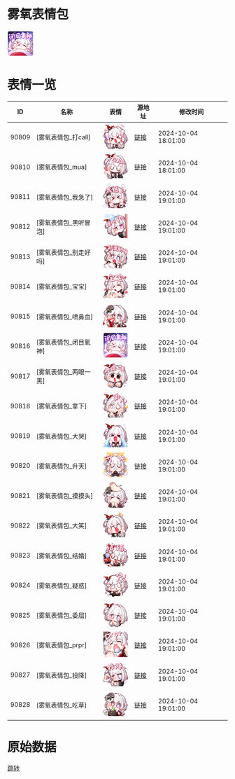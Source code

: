 # 雾氧表情包

<img src="./cover.png" height="60" alt="cover" />

# 表情一览

|ID|名称|表情|源地址|修改时间|
|----|----|----|----|----|
|90809|[雾氧表情包_打call]|<img src="./pic/090809_%5B雾氧表情包_打call%5D.png" height="60" alt="打call"/>|[链接](https://i0.hdslb.com/bfs/garb/234b9ce0def8a8e497db753df801fa240add1ce8.png)|2024-10-04 18:01:00|
|90810|[雾氧表情包_mua]|<img src="./pic/090810_%5B雾氧表情包_mua%5D.png" height="60" alt="mua"/>|[链接](https://i0.hdslb.com/bfs/garb/a96bf9e413966448694e41c301defe5c4d509ca7.png)|2024-10-04 18:01:00|
|90811|[雾氧表情包_我急了]|<img src="./pic/090811_%5B雾氧表情包_我急了%5D.png" height="60" alt="我急了"/>|[链接](https://i0.hdslb.com/bfs/garb/099c7a8cadf0e7f920e0c8fe87e17bbe0bf07934.png)|2024-10-04 19:01:00|
|90812|[雾氧表情包_黑听冒泡]|<img src="./pic/090812_%5B雾氧表情包_黑听冒泡%5D.png" height="60" alt="黑听冒泡"/>|[链接](https://i0.hdslb.com/bfs/garb/fdfb307fb0ca48c4f65e7a5d1ee2647627cdd09a.png)|2024-10-04 19:01:00|
|90813|[雾氧表情包_别走好吗]|<img src="./pic/090813_%5B雾氧表情包_别走好吗%5D.png" height="60" alt="别走好吗"/>|[链接](https://i0.hdslb.com/bfs/garb/267c948f89d64e434d5de0efabadc5266be6332f.png)|2024-10-04 19:01:00|
|90814|[雾氧表情包_宝宝]|<img src="./pic/090814_%5B雾氧表情包_宝宝%5D.png" height="60" alt="宝宝"/>|[链接](https://i0.hdslb.com/bfs/garb/eac79c0425bd11878d415172d3ac82987e69ffcf.png)|2024-10-04 19:01:00|
|90815|[雾氧表情包_喷鼻血]|<img src="./pic/090815_%5B雾氧表情包_喷鼻血%5D.png" height="60" alt="喷鼻血"/>|[链接](https://i0.hdslb.com/bfs/garb/4a8ab196bc2fd3abd2a5f44c3255c03ac10fd091.png)|2024-10-04 19:01:00|
|90816|[雾氧表情包_闭目氧神]|<img src="./pic/090816_%5B雾氧表情包_闭目氧神%5D.png" height="60" alt="闭目氧神"/>|[链接](https://i0.hdslb.com/bfs/garb/43e6c991e5a7c138d5c0f208d20ec6540a9b5684.png)|2024-10-04 19:01:00|
|90817|[雾氧表情包_两眼一黑]|<img src="./pic/090817_%5B雾氧表情包_两眼一黑%5D.png" height="60" alt="两眼一黑"/>|[链接](https://i0.hdslb.com/bfs/garb/fcd9ac43dc56321b55f2cb1d78258080070ab818.png)|2024-10-04 19:01:00|
|90818|[雾氧表情包_拿下]|<img src="./pic/090818_%5B雾氧表情包_拿下%5D.png" height="60" alt="拿下"/>|[链接](https://i0.hdslb.com/bfs/garb/9798731097b4dfc06c891f2531f3199d49b60e1c.png)|2024-10-04 19:01:00|
|90819|[雾氧表情包_大哭]|<img src="./pic/090819_%5B雾氧表情包_大哭%5D.png" height="60" alt="大哭"/>|[链接](https://i0.hdslb.com/bfs/garb/059a51585f3967e727071f7fcca42a175348bbdd.png)|2024-10-04 19:01:00|
|90820|[雾氧表情包_升天]|<img src="./pic/090820_%5B雾氧表情包_升天%5D.png" height="60" alt="升天"/>|[链接](https://i0.hdslb.com/bfs/garb/97df1fb7e8a11f432a72ada575ef55ee752a665d.png)|2024-10-04 19:01:00|
|90821|[雾氧表情包_摸摸头]|<img src="./pic/090821_%5B雾氧表情包_摸摸头%5D.png" height="60" alt="摸摸头"/>|[链接](https://i0.hdslb.com/bfs/garb/b872ccb64802cf0938e03857b5faa280dbf6a991.png)|2024-10-04 19:01:00|
|90822|[雾氧表情包_大笑]|<img src="./pic/090822_%5B雾氧表情包_大笑%5D.png" height="60" alt="大笑"/>|[链接](https://i0.hdslb.com/bfs/garb/83ce7ce4b940c9d9c53d2d53abf51278b85e331e.png)|2024-10-04 19:01:00|
|90823|[雾氧表情包_结婚]|<img src="./pic/090823_%5B雾氧表情包_结婚%5D.png" height="60" alt="结婚"/>|[链接](https://i0.hdslb.com/bfs/garb/387f2d5178c72dbc3194709237a639cb1c7e9537.png)|2024-10-04 19:01:00|
|90824|[雾氧表情包_疑惑]|<img src="./pic/090824_%5B雾氧表情包_疑惑%5D.png" height="60" alt="疑惑"/>|[链接](https://i0.hdslb.com/bfs/garb/0182dfa6df830447f3e0550f64ba25095b7c2f26.png)|2024-10-04 19:01:00|
|90825|[雾氧表情包_委屈]|<img src="./pic/090825_%5B雾氧表情包_委屈%5D.png" height="60" alt="委屈"/>|[链接](https://i0.hdslb.com/bfs/garb/29464d7e0f7fae64f8917a059c0e5bcc1b7feb3f.png)|2024-10-04 19:01:00|
|90826|[雾氧表情包_prpr]|<img src="./pic/090826_%5B雾氧表情包_prpr%5D.png" height="60" alt="prpr"/>|[链接](https://i0.hdslb.com/bfs/garb/56c7c303f78760aa90f669972d03fa077f19d685.png)|2024-10-04 19:01:00|
|90827|[雾氧表情包_投降]|<img src="./pic/090827_%5B雾氧表情包_投降%5D.png" height="60" alt="投降"/>|[链接](https://i0.hdslb.com/bfs/garb/3a755e289bc2af51171bd111ac1d7e2817b55fba.png)|2024-10-04 19:01:00|
|90828|[雾氧表情包_吃草]|<img src="./pic/090828_%5B雾氧表情包_吃草%5D.png" height="60" alt="吃草"/>|[链接](https://i0.hdslb.com/bfs/garb/9ae503980c084e90ef82c67cafbac247cde57abd.png)|2024-10-04 19:01:00|

# 原始数据

[跳转](./raw.json)


